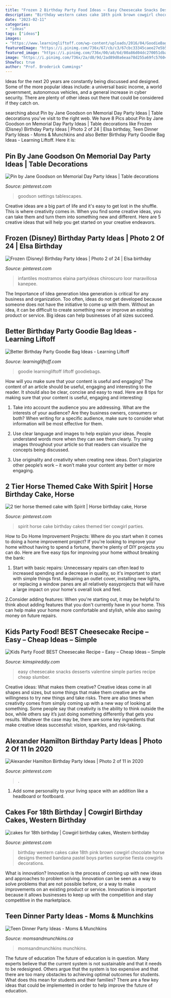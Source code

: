 ```yaml
---
title: "Frozen 2 Birthday Party Food Ideas ~ Easy Cheesecake Snacks Desserts Valentine Simple Parties Recipe Cheap Slumber"
description: "Birthday western cakes cake 18th pink brown cowgirl chocolate horse designs themed bandana pastel boys parties surprise fiesta cowgirls decorations"
date: "2023-02-11"
categories:
- "ideas"
tags: ["ideas"]
images:
- "https://www.learningliftoff.com/wp-content/uploads/2016/04/GoodieBags_EnhanceLearning.jpg"
featuredImage: "https://i.pinimg.com/736x/67/cb/c3/67cbc33345caee27e5b52bd2d556608f--th-birthday-party-birthday-cakes-for-girls.jpg"
featured_image: "https://i.pinimg.com/736x/00/a8/6d/00a86d04dc270051dbaaec13e9ae9788.jpg"
image: "https://i.pinimg.com/736x/2a/d8/9d/2ad89d0a6eaa78d255a69fc5760441f6.jpg"
ShowToc: true
author: "Prof. Broderick Cummings"
---
```



Ideas for the next 20 years are constantly being discussed and designed. Some of the more popular ideas include: a universal basic income, a world government, autonomous vehicles, and a general increase in cyber security. There are plenty of other ideas out there that could be considered if they catch on.

	

		
searching about Pin by Jane Goodson on Memorial Day Party Ideas | Table decorations you've visit to the right web. We have 8 Pics about Pin by Jane Goodson on Memorial Day Party Ideas | Table decorations like Frozen (Disney) Birthday Party Ideas | Photo 2 of 24 | Elsa birthday, Teen Dinner Party Ideas - Moms &amp; Munchkins and also Better Birthday Party Goodie Bag Ideas - Learning Liftoff. Here it is:
		
    
## Pin By Jane Goodson On Memorial Day Party Ideas | Table Decorations

<img loading=lazy src="https://i.pinimg.com/736x/2a/bc/8e/2abc8ee31ce035cbf3ba017a1cd5ef4b--party-ideas.jpg" onerror="this.onerror=null;this.src='https://tse4.mm.bing.net/th?id=OIP.MJdLCCcaQ8a89BrFiGJ-bwHaJ3&amp;pid=15.1';" alt="Pin by Jane Goodson on Memorial Day Party Ideas | Table decorations">

_Source: pinterest.com_

>goodson settings tablescapes. 

	

Creative ideas are a big part of life and it's easy to get lost in the shuffle. This is where creativity comes in. When you find some creative ideas, you can take them and turn them into something new and different. Here are 5 creative ideas that will help you get started on your creative endeavors.

    
## Frozen (Disney) Birthday Party Ideas | Photo 2 Of 24 | Elsa Birthday

<img loading=lazy src="https://i.pinimg.com/736x/db/7a/79/db7a79d20dd44855354e0865633fc273.jpg" onerror="this.onerror=null;this.src='https://tse1.mm.bing.net/th?id=OIP.048BW0TjQKi8kBSdk6tXJwHaJo&amp;pid=15.1';" alt="Frozen (Disney) Birthday Party Ideas | Photo 2 of 24 | Elsa birthday">

_Source: pinterest.com_

>infantiles mostramos elaina partyideas chiroscuro loor maravillosa kanepee. 

	

The Importance of Idea generation
Idea generation is critical for any business and organization. Too often, ideas do not get developed because someone does not have the initiative to come up with them. Without an idea, it can be difficult to create something new or improve an existing product or service. Big ideas can help businesses of all sizes succeed.

    
## Better Birthday Party Goodie Bag Ideas - Learning Liftoff

<img loading=lazy src="https://www.learningliftoff.com/wp-content/uploads/2016/04/GoodieBags_EnhanceLearning.jpg" onerror="this.onerror=null;this.src='https://tse4.mm.bing.net/th?id=OIP.qPzyMuSOj6zAegAGov1yPwHaD8&amp;pid=15.1';" alt="Better Birthday Party Goodie Bag Ideas - Learning Liftoff">

_Source: learningliftoff.com_

>goodie learningliftoff liftoff goodiebags. 

	

How will you make sure that your content is useful and engaging?
The content of an article should be useful, engaging and interesting to the reader. It should also be clear, concise and easy to read. Here are 8 tips for making sure that your content is useful, engaging and interesting:
1. Take into account the audience you are addressing. What are the interests of your audience? Are they business owners, consumers or both? When writing for a specific audience, make sure to consider what information will be most effective for them.

2. Use clear language and images to help explain your ideas. People understand words more when they can see them clearly. Try using images throughout your article so that readers can visualize the concepts being discussed.

3. Use originality and creativity when creating new ideas. Don’t plagiarize other people’s work – it won’t make your content any better or more engaging.

    
## 2 Tier Horse Themed Cake With Spirit | Horse Birthday Cake, Horse

<img loading=lazy src="https://i.pinimg.com/736x/2a/d8/9d/2ad89d0a6eaa78d255a69fc5760441f6.jpg" onerror="this.onerror=null;this.src='https://tse4.mm.bing.net/th?id=OIP.jB8Q0du-UlixY0PVgfyCoAHaLH&amp;pid=15.1';" alt="2 tier horse themed cake with Spirit | Horse birthday cake, Horse">

_Source: pinterest.com_

>spirit horse cake birthday cakes themed tier cowgirl parties. 

	

How to Do Home Improvement Projects: Where do you start when it comes to doing a home improvement project?
If you're looking to improve your home without having to spend a fortune, there're plenty of DIY projects you can do. Here are five easy tips for improving your home without breaking the bank:
1. Start with basic repairs: Unnecessary repairs can often lead to increased spending and a decrease in quality, so it's important to start with simple things first. Repairing an outlet cover, installing new lights, or replacing a window panes are all relatively easyprojects that will have a large impact on your home's overall look and feel.

2.Consider adding features: When you're starting out, it may be helpful to think about adding features that you don't currently have in your home. This can help make your home more comfortable and stylish, while also saving money on future repairs.

    
## Kids Party Food! BEST Cheesecake Recipe – Easy – Cheap Ideas – Simple

<img loading=lazy src="https://kimspireddiy.com/wp-content/uploads/2020/01/valentine-cheesecake-1-1.jpg" onerror="this.onerror=null;this.src='https://tse4.mm.bing.net/th?id=OIP.9gf8HtaIgGhC0VxtCCMAiwHaLH&amp;pid=15.1';" alt="Kids Party Food! BEST Cheesecake Recipe – Easy – Cheap Ideas – Simple">

_Source: kimspireddiy.com_

>easy cheesecake snacks desserts valentine simple parties recipe cheap slumber. 

	

Creative ideas: What makes them creative?
Creative ideas come in all shapes and sizes, but some things that make them creative are the willingness to try new things and take risks. There are also times when creativity comes from simply coming up with a new way of looking at something. Some people say that creativity is the ability to think outside the box, while others say it’s just doing something differently that gets you results. Whatever the case may be, there are some key ingredients that make creative ideas successful: vision, sparkles, and risk-taking.

    
## Alexander Hamilton Birthday Party Ideas | Photo 2 Of 11 In 2020

<img loading=lazy src="https://i.pinimg.com/736x/00/a8/6d/00a86d04dc270051dbaaec13e9ae9788.jpg" onerror="this.onerror=null;this.src='https://tse1.mm.bing.net/th?id=OIP.b3OzM-4Qyv92F-vAB7o1kAHaJ3&amp;pid=15.1';" alt="Alexander Hamilton Birthday Party Ideas | Photo 2 of 11 in 2020">

_Source: pinterest.com_

>. 

	

1. Add some personality to your living space with an addition like a headboard or footboard.

    
## Cakes For 18th Birthday | Cowgirl Birthday Cakes, Western Birthday

<img loading=lazy src="https://i.pinimg.com/736x/67/cb/c3/67cbc33345caee27e5b52bd2d556608f--th-birthday-party-birthday-cakes-for-girls.jpg" onerror="this.onerror=null;this.src='https://tse4.mm.bing.net/th?id=OIP.BJPhFpcfVobHRi31N4tuiAHaJ3&amp;pid=15.1';" alt="cakes for 18th birthday | Cowgirl birthday cakes, Western birthday">

_Source: pinterest.com_

>birthday western cakes cake 18th pink brown cowgirl chocolate horse designs themed bandana pastel boys parties surprise fiesta cowgirls decorations. 

	

What is innovation?
Innovation is the process of coming up with new ideas and approaches to problem solving. Innovation can be seen as a way to solve problems that are not possible before, or a way to make improvements on an existing product or service. Innovation is important because it allows businesses to keep up with the competition and stay competitive in the marketplace.

    
## Teen Dinner Party Ideas - Moms &amp; Munchkins

<img loading=lazy src="https://www.momsandmunchkins.ca/wp-content/uploads/2014/11/teen-dinner-party-ideas.jpg" onerror="this.onerror=null;this.src='https://tse3.mm.bing.net/th?id=OIP.WyZd9bcYYMzf6qFPbyPQ6QHaMd&amp;pid=15.1';" alt="Teen Dinner Party Ideas - Moms &amp; Munchkins">

_Source: momsandmunchkins.ca_

>momsandmunchkins munchkins. 

	

The future of education
The future of education is in question. Many experts believe that the current system is not sustainable and that it needs to be redesigned. Others argue that the system is too expensive and that there are too many obstacles to achieving optimal outcomes for students. What does this mean for students and their families?
There are a few key ideas that could be implemented in order to help improve the future of education.

